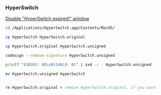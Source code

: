 ### HyperSwitch
[Disable "HyperSwitch expired!" window](https://gist.github.com/xqin/20a51ea523a738acfe6773616a26b2c9?permalink_comment_id=5521427)

```bash
cd /Applications/HyperSwitch.app/Contents/MacOS/

cp HyperSwitch HyperSwitch.original

cp HyperSwitch.original HyperSwitch.unsigned

codesign --remove-signature HyperSwitch.unsigned

printf "03B202: 8D\n01146C4: 0C" | xxd -r - HyperSwitch.unsigned

mv HyperSwitch.unsigned HyperSwitch


rm HyperSwitch.original # remove HyperSwitch.original, if you want
```
